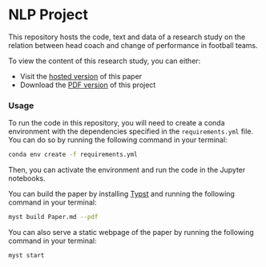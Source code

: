# NLP Project

This repository hosts the code, text and data of a research study on the relation between head coach and change of performance in football teams. 

To view the content of this research study, you can either:
- Visit the [hosted version](https://mathisdrn.github.io/M1MIASHS-NLP/) of this paper
- Download the [PDF version](https://raw.githubusercontent.com/mathisdrn/M1MIASHS-NLP/master/exports/project.pdf) of this project

### Usage

To run the code in this repository, you will need to create a conda environment with the dependencies specified in the `requirements.yml` file. You can do so by running the following command in your terminal:

```bash
conda env create -f requirements.yml
```

Then, you can activate the environment and run the code in the Jupyter notebooks.

You can build the paper by installing [Typst](https://github.com/typst/typst) and running the following command in your terminal:

```bash
myst build Paper.md --pdf
```

You can also serve a static webpage of the paper by running the following command in your terminal:

```bash
myst start
```